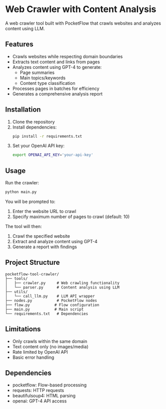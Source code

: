 # Web Crawler with Content Analysis

A web crawler tool built with PocketFlow that crawls websites and analyzes content using LLM.

## Features

- Crawls websites while respecting domain boundaries
- Extracts text content and links from pages
- Analyzes content using GPT-4 to generate:
  - Page summaries
  - Main topics/keywords
  - Content type classification
- Processes pages in batches for efficiency
- Generates a comprehensive analysis report

## Installation

1. Clone the repository
2. Install dependencies:
   ```bash
   pip install -r requirements.txt
   ```
3. Set your OpenAI API key:
   ```bash
   export OPENAI_API_KEY='your-api-key'
   ```

## Usage

Run the crawler:
```bash
python main.py
```

You will be prompted to:
1. Enter the website URL to crawl
2. Specify maximum number of pages to crawl (default: 10)

The tool will then:
1. Crawl the specified website
2. Extract and analyze content using GPT-4
3. Generate a report with findings

## Project Structure

```
pocketflow-tool-crawler/
├── tools/
│   ├── crawler.py     # Web crawling functionality
│   └── parser.py      # Content analysis using LLM
├── utils/
│   └── call_llm.py    # LLM API wrapper
├── nodes.py           # PocketFlow nodes
├── flow.py           # Flow configuration
├── main.py           # Main script
└── requirements.txt   # Dependencies
```

## Limitations

- Only crawls within the same domain
- Text content only (no images/media)
- Rate limited by OpenAI API
- Basic error handling

## Dependencies

- pocketflow: Flow-based processing
- requests: HTTP requests
- beautifulsoup4: HTML parsing
- openai: GPT-4 API access
